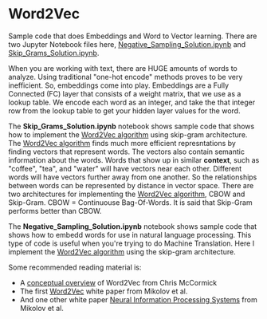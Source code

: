 # Word2Vec
Sample code that does Embeddings and Word to Vector learning.  There are two Jupyter Notebook files here, [Negative_Sampling_Solution.ipynb](https://github.com/the-john/Word2Vec/blob/master/word2vec-embeddings/Negative_Sampling_Solution.ipynb) and [Skip_Grams_Solution.ipynb](https://github.com/the-john/Word2Vec/blob/master/word2vec-embeddings/Skip_Grams_Solution.ipynb).

When you are working with text, there are HUGE amounts of words to analyze.  Using traditional "one-hot encode" methods proves to be very inefficient.  So, embeddings come into play.  Embeddings are a Fully Connected (FC) layer that consists of a weight matrix, that we use as a lookup table.  We encode each word as an integer, and take the that integer row from the lookup table to get your hidden layer values for the word.


The **Skip_Grams_Solution.ipynb** notebook shows sample code that shows how to implement the [Word2Vec algorithm](https://en.wikipedia.org/wiki/Word2vec) using skip-gram architecture.  The [Word2Vec algorithm](https://en.wikipedia.org/wiki/Word2vec) finds much more efficient represntations by finding vectors that represent words.  The vectors also contain semantic information about the words.  Words that show up in similar **context**, such as "coffee", "tea", and "water" will have vectors near each other.  Different words will have vectors further away from one another.  So the relationships between words can be represented by distance in vector space.  There are two architectures for implementing the [Word2Vec algorithm](https://en.wikipedia.org/wiki/Word2vec), CBOW and Skip-Gram.  CBOW = Continuouse Bag-Of-Words.  It is said that Skip-Gram performs better than CBOW.


The **Negative_Sampling_Solution.ipynb** notebook shows sample code that shows how to embedd words for use in natural language processing.  This type of code is useful when you're trying to do Machine Translation.  Here I implement the [Word2Vec algorithm](https://en.wikipedia.org/wiki/Word2vec) using the skip-gram architecture.

Some recommended reading material is:
- A [conceptual overview](http://mccormickml.com/2016/04/19/word2vec-tutorial-the-skip-gram-model/) of Word2Vec from Chris McCormick
- The first [Word2Vec](https://arxiv.org/pdf/1301.3781.pdf) white paper from Mikolov et al.
- And one other white paper [Neural Information Processing Systems](http://papers.nips.cc/paper/5021-distributed-representations-of-words-and-phrases-and-their-compositionality.pdf) from Mikolov et al.


